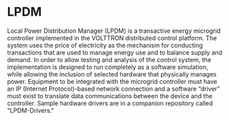 # LPDM
Local Power Distribution Manager (LPDM) is a transactive energy microgrid controller implemented in the VOLTTRON distributed control platform. The system uses the price of electricity as the mechanism for conducting transactions that are used to manage energy use and to balance supply and demand. In order to allow testing and analysis of the control system, the implementation is designed to run completely as a software simulation, while allowing the inclusion of selected hardware that physically manages power. Equipment to be integrated with the microgrid controller must have an IP (Internet Protocol)-based network connection and a software “driver” must exist to translate data communications between the device and the controller. Sample hardware drivers are in a companion repository called "LPDM-Drivers."

